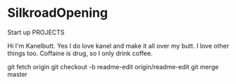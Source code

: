 # SilkroadOpening
Start up PROJECTS

Hi I'm Kanelbutt. Yes I do love kanel and make it all over my butt. I love other things too. Coffaine is drug, so I only drink coffee. 

git fetch origin
git checkout -b readme-edit origin/readme-edit
git merge master
